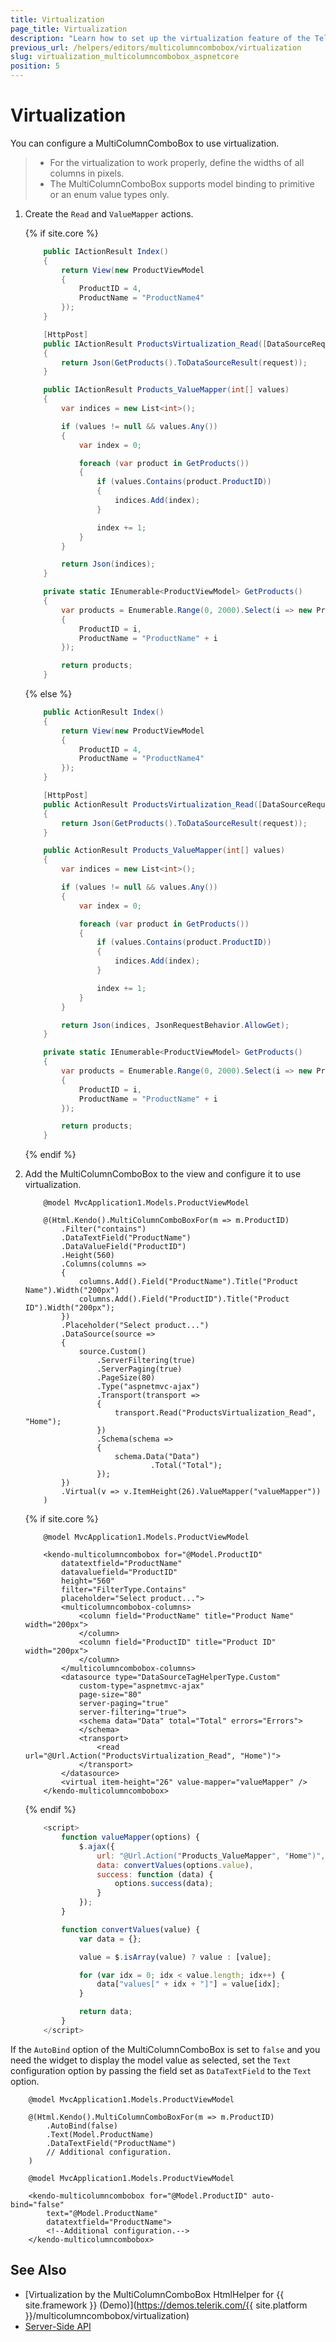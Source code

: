 ```yaml
---
title: Virtualization
page_title: Virtualization
description: "Learn how to set up the virtualization feature of the Telerik UI MultiColumnComboBox component for {{ site.framework }}."
previous_url: /helpers/editors/multicolumncombobox/virtualization
slug: virtualization_multicolumncombobox_aspnetcore
position: 5
---
```


# Virtualization

You can configure a MultiColumnComboBox to use virtualization.

> * For the virtualization to work properly, define the widths of all columns in pixels.
> * The MultiColumnComboBox supports model binding to primitive or an enum value types only.

1. Create the `Read` and `ValueMapper` actions.

    {% if site.core %}
    ```C#
        public IActionResult Index()
        {
            return View(new ProductViewModel
            {
                ProductID = 4,
                ProductName = "ProductName4"
            });
        }

        [HttpPost]
        public IActionResult ProductsVirtualization_Read([DataSourceRequest] DataSourceRequest request)
        {
            return Json(GetProducts().ToDataSourceResult(request));
        }

        public IActionResult Products_ValueMapper(int[] values)
        {
            var indices = new List<int>();

            if (values != null && values.Any())
            {
                var index = 0;

                foreach (var product in GetProducts())
                {
                    if (values.Contains(product.ProductID))
                    {
                        indices.Add(index);
                    }

                    index += 1;
                }
            }

            return Json(indices);
        }

        private static IEnumerable<ProductViewModel> GetProducts()
        {
            var products = Enumerable.Range(0, 2000).Select(i => new ProductViewModel
            {
                ProductID = i,
                ProductName = "ProductName" + i
            });

            return products;
        }
    ```
    {% else %}
    ```C#
        public ActionResult Index()
        {
            return View(new ProductViewModel
            {
                ProductID = 4,
                ProductName = "ProductName4"
            });
        }

        [HttpPost]
        public ActionResult ProductsVirtualization_Read([DataSourceRequest] DataSourceRequest request)
        {
            return Json(GetProducts().ToDataSourceResult(request));
        }

        public ActionResult Products_ValueMapper(int[] values)
        {
            var indices = new List<int>();

            if (values != null && values.Any())
            {
                var index = 0;

                foreach (var product in GetProducts())
                {
                    if (values.Contains(product.ProductID))
                    {
                        indices.Add(index);
                    }

                    index += 1;
                }
            }

            return Json(indices, JsonRequestBehavior.AllowGet);
        }

        private static IEnumerable<ProductViewModel> GetProducts()
        {
            var products = Enumerable.Range(0, 2000).Select(i => new ProductViewModel
            {
                ProductID = i,
                ProductName = "ProductName" + i
            });

            return products;
        }
    ```
    {% endif %}

1. Add the MultiColumnComboBox to the view and configure it to use virtualization.

    ```HtmlHelper
        @model MvcApplication1.Models.ProductViewModel

        @(Html.Kendo().MultiColumnComboBoxFor(m => m.ProductID)
            .Filter("contains")
            .DataTextField("ProductName")
            .DataValueField("ProductID")
            .Height(560)
            .Columns(columns =>
            {
                columns.Add().Field("ProductName").Title("Product Name").Width("200px")
                columns.Add().Field("ProductID").Title("Product ID").Width("200px");
            })
            .Placeholder("Select product...")
            .DataSource(source =>
            {
                source.Custom()
                    .ServerFiltering(true)
                    .ServerPaging(true)
                    .PageSize(80)
                    .Type("aspnetmvc-ajax")
                    .Transport(transport =>
                    {
                        transport.Read("ProductsVirtualization_Read", "Home");
                    })
                    .Schema(schema =>
                    {
                        schema.Data("Data")
                                .Total("Total");
                    });
            })
            .Virtual(v => v.ItemHeight(26).ValueMapper("valueMapper"))
        )
    ```
    {% if site.core %}
    ```TagHelper
        @model MvcApplication1.Models.ProductViewModel

        <kendo-multicolumncombobox for="@Model.ProductID"
            datatextfield="ProductName" 
            datavaluefield="ProductID" 
            height="560"  
            filter="FilterType.Contains"
            placeholder="Select product...">
            <multicolumncombobox-columns>
                <column field="ProductName" title="Product Name" width="200px">
                </column>
                <column field="ProductID" title="Product ID" width="200px">
                </column>
            </multicolumncombobox-columns>
            <datasource type="DataSourceTagHelperType.Custom" 
                custom-type="aspnetmvc-ajax"
                page-size="80"
                server-paging="true"
                server-filtering="true">
                <schema data="Data" total="Total" errors="Errors">
                </schema>
                <transport>
                    <read url="@Url.Action("ProductsVirtualization_Read", "Home")">
                </transport>
            </datasource>
            <virtual item-height="26" value-mapper="valueMapper" />
        </kendo-multicolumncombobox>
    ```
    {% endif %}
    ```JavaScript
        <script>
            function valueMapper(options) {
                $.ajax({
                    url: "@Url.Action("Products_ValueMapper", "Home")",
                    data: convertValues(options.value),
                    success: function (data) {
                        options.success(data);
                    }
                });
            }

            function convertValues(value) {
                var data = {};

                value = $.isArray(value) ? value : [value];

                for (var idx = 0; idx < value.length; idx++) {
                    data["values[" + idx + "]"] = value[idx];
                }

                return data;
            }
        </script>

    ```


If the `AutoBind` option of the MultiColumnComboBox is set to `false` and you need the widget to display the model value as selected, set the `Text` configuration option by passing the field set as `DataTextField` to the `Text` option.

```HtmlHelper
    @model MvcApplication1.Models.ProductViewModel

    @(Html.Kendo().MultiColumnComboBoxFor(m => m.ProductID)
        .AutoBind(false)
        .Text(Model.ProductName)
        .DataTextField("ProductName")
        // Additional configuration.
    )
```
```TagHelper
    @model MvcApplication1.Models.ProductViewModel

    <kendo-multicolumncombobox for="@Model.ProductID" auto-bind="false"
        text="@Model.ProductName"
        datatextfield="ProductName">
        <!--Additional configuration.-->
    </kendo-multicolumncombobox>
```


## See Also

* [Virtualization by the MultiColumnComboBox HtmlHelper for {{ site.framework }} (Demo)](https://demos.telerik.com/{{ site.platform }}/multicolumncombobox/virtualization)
* [Server-Side API](/api/multicolumncombobox)
